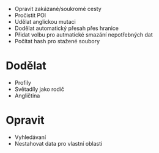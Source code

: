 * Opravit zakázané/soukromé cesty
* Pročistit POI
* Udělat anglickou mutaci
* Dodělat automatický přesah přes hranice
* Přidat volbu pro autmatické smazání nepotřebných dat
* Počítat hash pro stažené soubory

# Dodělat
* Profily
* Světadíly jako rodič
* Angličtina

# Opravit
* Vyhledávaní
* Nestahovat data pro vlastní oblasti
